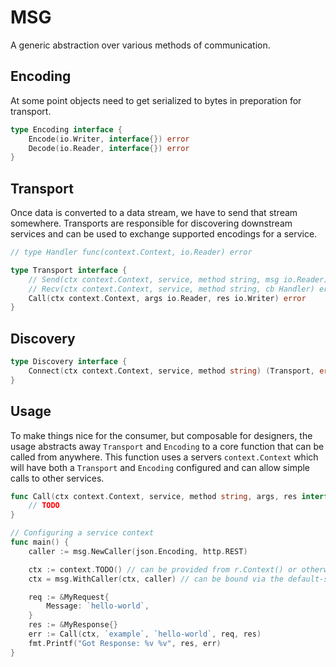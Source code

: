 # MSG
A generic abstraction over various methods of communication.

## Encoding
At some point objects need to get serialized to bytes in preporation for transport.

```go
type Encoding interface {
    Encode(io.Writer, interface{}) error
    Decode(io.Reader, interface{}) error
}
```

## Transport
Once data is converted to a data stream, we have to send that stream somewhere.
Transports are responsible for discovering downstream services and can be used to exchange supported encodings for a service.

```go
// type Handler func(context.Context, io.Reader) error

type Transport interface {
    // Send(ctx context.Context, service, method string, msg io.Reader) error
    // Recv(ctx context.Context, service, method string, cb Handler) error
    Call(ctx context.Context, args io.Reader, res io.Writer) error
}
```

## Discovery

```go
type Discovery interface {
    Connect(ctx context.Context, service, method string) (Transport, error)
}
```

## Usage
To make things nice for the consumer, but composable for designers, the usage abstracts away `Transport` and `Encoding` to a core function that can be called from anywhere.  This function uses a servers `context.Context` which will have both a `Transport` and `Encoding` configured and can allow simple calls to other services.

```go
func Call(ctx context.Context, service, method string, args, res interface{}) error {
    // TODO
}

// Configuring a service context
func main() {
    caller := msg.NewCaller(json.Encoding, http.REST)

    ctx := context.TODO() // can be provided from r.Context() or otherwise
    ctx = msg.WithCaller(ctx, caller) // can be bound via the default-serve-mux

    req := &MyRequest{
        Message: `hello-world`,
    }
    res := &MyResponse{}
    err := Call(ctx, `example`, `hello-world`, req, res)
    fmt.Printf("Got Response: %v %v", res, err)
}
```